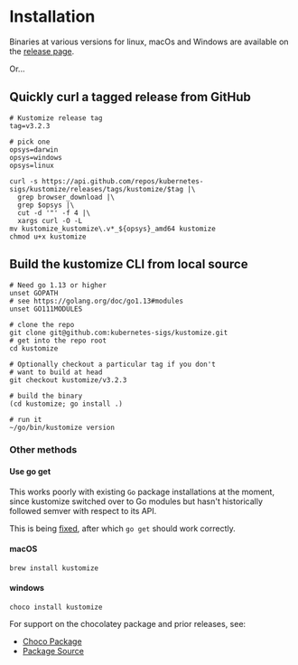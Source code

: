 [release page]: https://github.com/kubernetes-sigs/kustomize/releases
[Go]: https://golang.org

# Installation

Binaries at various versions for linux, macOs and Windows
are available on the [release page].

Or...

## Quickly curl a tagged release from GitHub

```
# Kustomize release tag
tag=v3.2.3

# pick one
opsys=darwin
opsys=windows
opsys=linux

curl -s https://api.github.com/repos/kubernetes-sigs/kustomize/releases/tags/kustomize/$tag |\
  grep browser_download |\
  grep $opsys |\
  cut -d '"' -f 4 |\
  xargs curl -O -L
mv kustomize_kustomize\.v*_${opsys}_amd64 kustomize
chmod u+x kustomize
```

## Build the kustomize CLI from local source
```
# Need go 1.13 or higher
unset GOPATH
# see https://golang.org/doc/go1.13#modules
unset GO111MODULES

# clone the repo
git clone git@github.com:kubernetes-sigs/kustomize.git
# get into the repo root
cd kustomize

# Optionally checkout a particular tag if you don't
# want to build at head
git checkout kustomize/v3.2.3

# build the binary
(cd kustomize; go install .)

# run it
~/go/bin/kustomize version
```

### Other methods

#### Use go get

This works poorly with existing `Go` package installations at the
moment, since kustomize switched over to Go modules but hasn't
historically followed semver with respect to its API.

This is being [fixed](versioningPolicy.md), after which
`go get` should work correctly.

#### macOS

```
brew install kustomize
```

#### windows

```
choco install kustomize
```

For support on the chocolatey package
and prior releases, see:
- [Choco Package](https://chocolatey.org/packages/kustomize)
- [Package Source](https://github.com/kenmaglio/choco-kustomize)
